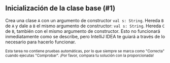 ## Inicialización de la clase base (#1)

Crea una clase `A` con un argumento de constructor `val s: String`. Hereda `B` de `A` y dale a `B` el mismo argumento de constructor: `val s: String`. Hereda `C` de `B`, también con el mismo argumento de constructor. Esto no funcionará inmediatamente como se describe, pero IntelliJ IDEA te guiará a través de lo necesario para hacerlo funcionar.

<sub> Esta tarea no contiene pruebas automáticas, por lo que siempre se marca como "Correcta" cuando ejecutas "Comprobar". ¡Por favor, compara tu solución con la proporcionada! </sub>